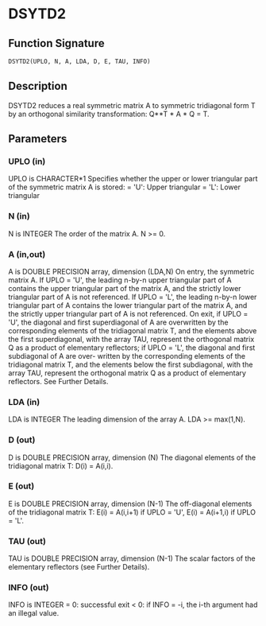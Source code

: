 # DSYTD2

## Function Signature

```fortran
DSYTD2(UPLO, N, A, LDA, D, E, TAU, INFO)
```

## Description


 DSYTD2 reduces a real symmetric matrix A to symmetric tridiagonal
 form T by an orthogonal similarity transformation: Q**T * A * Q = T.

## Parameters

### UPLO (in)

UPLO is CHARACTER*1 Specifies whether the upper or lower triangular part of the symmetric matrix A is stored: = 'U': Upper triangular = 'L': Lower triangular

### N (in)

N is INTEGER The order of the matrix A. N >= 0.

### A (in,out)

A is DOUBLE PRECISION array, dimension (LDA,N) On entry, the symmetric matrix A. If UPLO = 'U', the leading n-by-n upper triangular part of A contains the upper triangular part of the matrix A, and the strictly lower triangular part of A is not referenced. If UPLO = 'L', the leading n-by-n lower triangular part of A contains the lower triangular part of the matrix A, and the strictly upper triangular part of A is not referenced. On exit, if UPLO = 'U', the diagonal and first superdiagonal of A are overwritten by the corresponding elements of the tridiagonal matrix T, and the elements above the first superdiagonal, with the array TAU, represent the orthogonal matrix Q as a product of elementary reflectors; if UPLO = 'L', the diagonal and first subdiagonal of A are over- written by the corresponding elements of the tridiagonal matrix T, and the elements below the first subdiagonal, with the array TAU, represent the orthogonal matrix Q as a product of elementary reflectors. See Further Details.

### LDA (in)

LDA is INTEGER The leading dimension of the array A. LDA >= max(1,N).

### D (out)

D is DOUBLE PRECISION array, dimension (N) The diagonal elements of the tridiagonal matrix T: D(i) = A(i,i).

### E (out)

E is DOUBLE PRECISION array, dimension (N-1) The off-diagonal elements of the tridiagonal matrix T: E(i) = A(i,i+1) if UPLO = 'U', E(i) = A(i+1,i) if UPLO = 'L'.

### TAU (out)

TAU is DOUBLE PRECISION array, dimension (N-1) The scalar factors of the elementary reflectors (see Further Details).

### INFO (out)

INFO is INTEGER = 0: successful exit < 0: if INFO = -i, the i-th argument had an illegal value.

